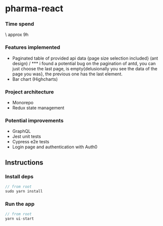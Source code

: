 # pharma-react

### Time spend

\\ approx 9h

### Features implemented

- Paginated table of provided api data {page size selection included} (ant design) / *** i found a potential bug on the pagination of antd, you can just choose the last page, is empty{delusionally you see the data of the page you was}, the previous one has the last element.
- Bar chart (Highcharts)

### Project architecture

- Monorepo
- Redux state management

### Potential improvements

  - GraphQL
  - Jest unit tests
  - Cypress e2e tests
  - Login page and authentication with Auth0

## Instructions

### Install deps

```javascript
// from root
sudo yarn install
```

### Run the app

```javascript
// from root
yarn ui-start
```
